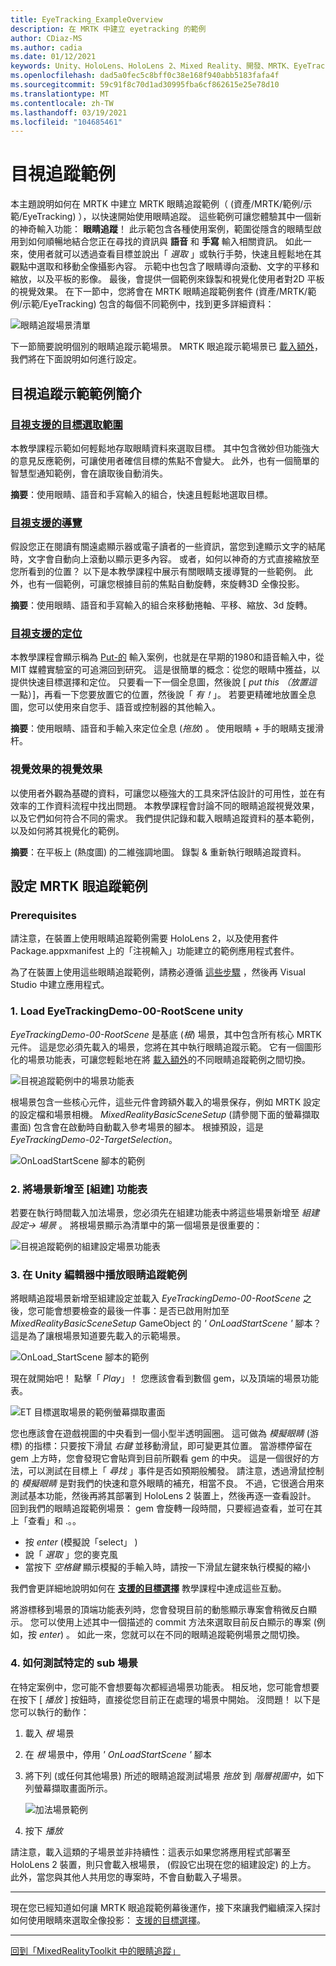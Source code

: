 ```yaml
---
title: EyeTracking_ExampleOverview
description: 在 MRTK 中建立 eyetracking 的範例
author: CDiaz-MS
ms.author: cadia
ms.date: 01/12/2021
keywords: Unity、HoloLens、HoloLens 2、Mixed Reality、開發、MRTK、EyeTracking、
ms.openlocfilehash: dad5a0fec5c8bff0c38e168f940abb5183fafa4f
ms.sourcegitcommit: 59c91f8c70d1ad30995fba6cf862615e25e78d10
ms.translationtype: MT
ms.contentlocale: zh-TW
ms.lasthandoff: 03/19/2021
ms.locfileid: "104685461"
---
```

# <a name="eye-tracking-examples"></a>目視追蹤範例

本主題說明如何在 MRTK 中建立 MRTK 眼睛追蹤範例（ (資產/MRTK/範例/示範/EyeTracking) ），以快速開始使用眼睛追蹤。
這些範例可讓您體驗其中一個新的神奇輸入功能： **眼睛追蹤**！
此示範包含各種使用案例，範圍從隱含的眼睛型啟用到如何順暢地結合您正在尋找的資訊與 **語音** 和 **手寫** 輸入相關資訊。
如此一來，使用者就可以透過查看目標並說出「 _選取_ 」或執行手勢，快速且輕鬆地在其觀點中選取和移動全像攝影內容。
示範中也包含了眼睛導向滾動、文字的平移和縮放，以及平板的影像。
最後，會提供一個範例來錄製和視覺化使用者對2D 平板的視覺效果。
在下一節中，您將會在 MRTK 眼睛追蹤範例套件 (資產/MRTK/範例/示範/EyeTracking) 包含的每個不同範例中，找到更多詳細資料：

![眼睛追蹤場景清單](../images/eye-tracking/mrtk_et_list_et_scenes.jpg)

下一節簡要說明個別的眼睛追蹤示範場景。
MRTK 眼追蹤示範場景已 [載入額外](https://docs.unity3d.com/ScriptReference/SceneManagement.LoadSceneMode.Additive.html)，我們將在下面說明如何進行設定。

## <a name="overview-of-the-eye-tracking-demo-samples"></a>目視追蹤示範範例簡介

### <a name="eye-supported-target-selection"></a>[**目視支援的目標選取範圍**](eye-tracking-target-selection.md)

本教學課程示範如何輕鬆地存取眼睛資料來選取目標。
其中包含微妙但功能強大的意見反應範例，可讓使用者確信目標的焦點不會變大。
此外，也有一個簡單的智慧型通知範例，會在讀取後自動消失。

**摘要**：使用眼睛、語音和手寫輸入的組合，快速且輕鬆地選取目標。

### <a name="eye-supported-navigation"></a>[**目視支援的導覽**](eye-tracking-navigation.md)

假設您正在閱讀有關遠處顯示器或電子讀者的一些資訊，當您到達顯示文字的結尾時，文字會自動向上滾動以顯示更多內容。
或者，如何以神奇的方式直接縮放至您所看到的位置？
以下是本教學課程中展示有關眼睛支援導覽的一些範例。
此外，也有一個範例，可讓您根據目前的焦點自動旋轉，來旋轉3D 全像投影。

**摘要**：使用眼睛、語音和手寫輸入的組合來移動捲軸、平移、縮放、3d 旋轉。

### <a name="eye-supported-positioning"></a>[**目視支援的定位**](eye-tracking-positioning.md)

本教學課程會顯示稱為 [Put-的](https://youtu.be/CbIn8p4_4CQ) 輸入案例，也就是在早期的1980和語音輸入中，從 MIT 媒體實驗室的可追溯回到研究。
這是很簡單的概念：從您的眼睛中獲益，以提供快速目標選擇和定位。
只要看一下一個全息圖，然後說 [ _put this （放置這_ 一點）]，再看一下您要放置它的位置，然後說「 _有！_」。
若要更精確地放置全息圖，您可以使用來自您手、語音或控制器的其他輸入。

**摘要**：使用眼睛、語音和手輸入來定位全息 (*拖放*) 。 使用眼睛 + 手的眼睛支援滑杆。

### <a name="visualization-of-visual-attention"></a>**視覺效果的視覺效果**

以使用者外觀為基礎的資料，可讓您以極強大的工具來評估設計的可用性，並在有效率的工作資料流程中找出問題。
本教學課程會討論不同的眼睛追蹤視覺效果，以及它們如何符合不同的需求。
我們提供記錄和載入眼睛追蹤資料的基本範例，以及如何將其視覺化的範例。

**摘要**：在平板上 (熱度圖) 的二維強調地圖。 錄製 & 重新執行眼睛追蹤資料。

## <a name="setting-up-the-mrtk-eye-tracking-samples"></a>設定 MRTK 眼追蹤範例

### <a name="prerequisites"></a>Prerequisites

請注意，在裝置上使用眼睛追蹤範例需要 HoloLens 2，以及使用套件 Package.appxmanifest 上的「注視輸入」功能建立的範例應用程式套件。

為了在裝置上使用這些眼睛追蹤範例，請務必遵循 [這些步驟](eye-tracking-basic-setup.md#testing-your-unity-app-on-a-hololens-2) ，然後再 Visual Studio 中建立應用程式。

### <a name="1-load-eyetrackingdemo-00-rootsceneunity"></a>1. Load EyeTrackingDemo-00-RootScene unity

*EyeTrackingDemo-00-RootScene* 是基底 (_根_) 場景，其中包含所有核心 MRTK 元件。
這是您必須先載入的場景，您將在其中執行眼睛追蹤示範。
它有一個圖形化的場景功能表，可讓您輕鬆地在將 [載入額外](https://docs.unity3d.com/ScriptReference/SceneManagement.LoadSceneMode.Additive.html)的不同眼睛追蹤範例之間切換。

![目視追蹤範例中的場景功能表](../images/eye-tracking/mrtk_et_scenemenu.jpg)

根場景包含一些核心元件，這些元件會跨額外載入的場景保存，例如 MRTK 設定的設定檔和場景相機。
_MixedRealityBasicSceneSetup_ (請參閱下面的螢幕擷取畫面) 包含會在啟動時自動載入參考場景的腳本。
根據預設，這是 _EyeTrackingDemo-02-TargetSelection_。  

![OnLoadStartScene 腳本的範例](../images/eye-tracking/mrtk_et_onloadstartscene.jpg)

### <a name="2-adding-scenes-to-the-build-menu"></a>2. 將場景新增至 [組建] 功能表

若要在執行時間載入加法場景，您必須先在組建功能表中將這些場景新增至 _組建設定-> 場景_ 。
將根場景顯示為清單中的第一個場景是很重要的：

![目視追蹤範例的組建設定場景功能表](../images/eye-tracking/mrtk_et_build_settings.jpg)

### <a name="3-play-the-eye-tracking-samples-in-the-unity-editor"></a>3. 在 Unity 編輯器中播放眼睛追蹤範例

將眼睛追蹤場景新增至組建設定並載入 _EyeTrackingDemo-00-RootScene_ 之後，您可能會想要檢查的最後一件事：是否已啟用附加至 _MixedRealityBasicSceneSetup_ GameObject 的 _' OnLoadStartScene '_ 腳本？ 這是為了讓根場景知道要先載入的示範場景。

![OnLoad_StartScene 腳本的範例](../images/eye-tracking/mrtk_et_onloadstartscene.jpg)

現在就開始吧！ 點擊「 _Play_」！
您應該會看到數個 gem，以及頂端的場景功能表。

![ET 目標選取場景的範例螢幕擷取畫面](../images/eye-tracking/mrtk_et_targetselect.png)

您也應該會在遊戲視圖的中央看到一個小型半透明圓圈。
這可做為 _模擬眼睛_ (游標) 的指標：只要按下滑鼠 _右鍵_ 並移動滑鼠，即可變更其位置。
當游標停留在 gem 上方時，您會發現它會貼齊到目前所觀看 gem 的中央。
這是一個很好的方法，可以測試在目標上「 _尋找_ 」事件是否如預期般觸發。
請注意，透過滑鼠控制的 _模擬眼睛_ 是對我們的快速和意外眼睛的補充，相當不良。
不過，它很適合用來測試基本功能，然後再將其部署到 HoloLens 2 裝置上，然後再逐一查看設計。
回到我們的眼睛追蹤範例場景： gem 會旋轉一段時間，只要經過查看，並可在其上「查看」和 .。。

- 按 _enter_ (模擬說「select」 ) 
- 說「 _選取_ 」您的麥克風
- 當按下 _空格鍵_ 顯示模擬的手輸入時，請按一下滑鼠左鍵來執行模擬的縮小

我們會更詳細地說明如何在 [**支援的目標選擇**](eye-tracking-target-selection.md) 教學課程中達成這些互動。

將游標移到場景的頂端功能表列時，您會發現目前的動態顯示專案會稍微反白顯示。
您可以使用上述其中一個描述的 commit 方法來選取目前反白顯示的專案 (例如，按 _enter_) 。
如此一來，您就可以在不同的眼睛追蹤範例場景之間切換。

### <a name="4-how-to-test-specific-sub-scenes"></a>4. 如何測試特定的 sub 場景

在特定案例中，您可能不會想要每次都經過場景功能表。
相反地，您可能會想要在按下 [ _播放_ ] 按鈕時，直接從您目前正在處理的場景中開始。
沒問題！ 以下是您可以執行的動作：

1. 載入 _根_ 場景
2. 在 _根_ 場景中，停用 _' OnLoadStartScene '_ 腳本
3. 將下列 (或任何其他場景) 所述的眼睛追蹤測試場景 _拖放_ 到 _階層視圖中_，如下列螢幕擷取畫面所示。

    ![加法場景範例](../images/eye-tracking/mrtk_et_additivescene.jpg)

4. 按下 _播放_

請注意，載入這類的子場景並非持續性：這表示如果您將應用程式部署至 HoloLens 2 裝置，則只會載入根場景， (假設它出現在您的組建設定) 的上方。
此外，當您與其他人共用您的專案時，不會自動載入子場景。

---

現在您已經知道如何讓 MRTK 眼追蹤範例幕後運作，接下來讓我們繼續深入探討如何使用眼睛來選取全像投影： [支援的目標選擇](eye-tracking-target-selection.md)。

---
[回到「MixedRealityToolkit 中的眼睛追蹤」](eye-tracking-Main.md)
